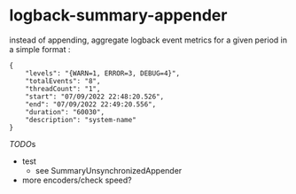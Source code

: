 # logback-summary-appender

instead of appending, aggregate logback event metrics for a given period in a simple format :

    {
        "levels": "{WARN=1, ERROR=3, DEBUG=4}",
        "totalEvents": "8",
        "threadCount": "1",
        "start": "07/09/2022 22:48:20.526",
        "end": "07/09/2022 22:49:20.556",
        "duration": "60030",
        "description": "system-name"
    }

*TODO*s
- test 
  - see SummaryUnsynchronizedAppender
- more encoders/check speed?  
